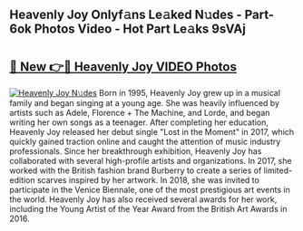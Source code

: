 ## Heavenly Joy Onlyf𝚊ns Le𝚊ked N𝚞des - Part-6ok Photos Video - Hot Part Le𝚊ks 9sVAj

# <h2><a href="http://ab27665.deff.icu/?id=Heavenly+Joy">🔗 New 👉🔴 Heavenly Joy VIDEO Photos</a></h2>

[![Heavenly Joy N𝚞des](https://i.imgur.com/rIISA9y.gif)](http://ab27665.deff.icu/?id=Heavenly+Joy)
Born in 1995, Heavenly Joy grew up in a musical family and began singing at a young age. She was heavily influenced by artists such as Adele, Florence + The Machine, and Lorde, and began writing her own songs as a teenager. After completing her education, Heavenly Joy released her debut single "Lost in the Moment" in 2017, which quickly gained traction online and caught the attention of music industry professionals. Since her breakthrough exhibition, Heavenly Joy has collaborated with several high-profile artists and organizations. In 2017, she worked with the British fashion brand Burberry to create a series of limited-edition scarves inspired by her artwork. In 2018, she was invited to participate in the Venice Biennale, one of the most prestigious art events in the world. Heavenly Joy has also received several awards for her work, including the Young Artist of the Year Award from the British Art Awards in 2016.
